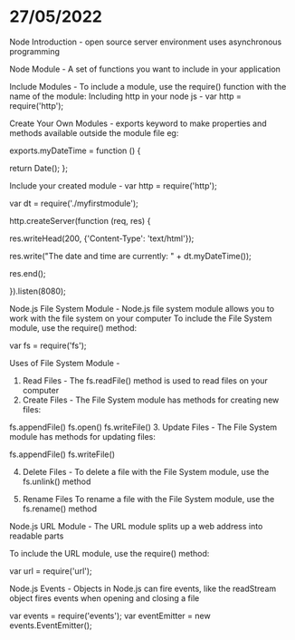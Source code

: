 # 27/05/2022

Node Introduction - 
open source server environment
uses asynchronous programming

Node Module -
A set of functions you want to include in your application

Include Modules -
To include a module, use the require() function with the name of the module:
Including http in your node js -
var http = require('http');

Create Your Own Modules - 
exports keyword to make properties and methods available outside the module file
eg:

exports.myDateTime = function () {

  return Date();
};

Include your created module -
var http = require('http');

var dt = require('./myfirstmodule');

http.createServer(function (req, res) {

  res.writeHead(200, {'Content-Type': 'text/html'});
  
  res.write("The date and time are currently: " + dt.myDateTime());
  
  res.end();
  
}).listen(8080);

Node.js File System Module - 
Node.js file system module allows you to work with the file system on your computer
To include the File System module, use the require() method:

var fs = require('fs');

Uses of File System Module -
1. Read Files -
The fs.readFile() method is used to read files on your computer
2. Create Files -
The File System module has methods for creating new files:

fs.appendFile()
fs.open()
fs.writeFile()
3. Update Files -
The File System module has methods for updating files:

fs.appendFile()
fs.writeFile()

4. Delete Files -
To delete a file with the File System module,  use the fs.unlink() method

5. Rename Files
To rename a file with the File System module,  use the fs.rename() method

Node.js URL Module - 
The URL module splits up a web address into readable parts

To include the URL module, use the require() method:

var url = require('url');

Node.js Events -
Objects in Node.js can fire events, like the readStream object fires events when opening and closing a file

var events = require('events');
var eventEmitter = new events.EventEmitter();


